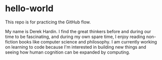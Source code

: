 # hello-world
This repo is for practicing the GitHub flow.

My name is Derek Hardin. I find the great thinkers before and during our time to be fascinating, and during my own spare time, I enjoy reading non-fiction books like computer science and philosophy. I am currently working on learning to code because I'm interested in building new things and seeing how human cognition can be expanded by computing.
